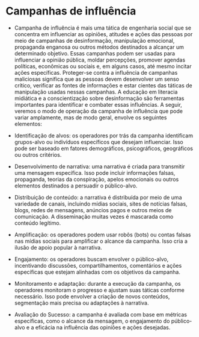 # Campanhas de influência

- Campanha de influência é mais uma tática de engenharia social que se concentra em influenciar as opiniões, atitudes e ações das pessoas por meio de campanhas de desinformação, manipulação emocional, propaganda enganosa ou outros métodos destinados a alcançar um determinado objetivo. Essas campanhas podem ser usadas para influenciar a opinião pública, moldar percepções, promover agendas políticas, econômicas ou sociais e, em alguns casos, até mesmo incitar ações específicas. Proteger-se contra a influência de campanhas maliciosas significa que as pessoas devem desenvolver um senso crítico, verificar as fontes de informações e estar cientes das táticas de manipulação usadas nessas campanhas. A educação em literacia midiática e a conscientização sobre desinformação são ferramentas importantes para identificar e combater essas influências. A seguir, veremos o modo de operação da campanha de influência que pode variar amplamente, mas de modo geral, envolve os seguintes elementos:

- Identificação de alvos: os operadores por trás da campanha identificam grupos-alvo ou indivíduos específicos que desejam influenciar. Isso pode ser baseado em fatores demográficos, psicográficos, geográficos ou outros critérios.

- Desenvolvimento de narrativa: uma narrativa é criada para transmitir uma mensagem específica. Isso pode incluir informações falsas, propaganda, teorias da conspiração, apelos emocionais ou outros elementos destinados a persuadir o público-alvo.

- Distribuição de conteúdo: a narrativa é distribuída por meio de uma variedade de canais, incluindo mídias sociais, sites de notícias falsas, blogs, redes de mensagens, anúncios pagos e outros meios de comunicação. A disseminação muitas vezes é mascarada como conteúdo legítimo.

- Amplificação: os operadores podem usar robôs (bots) ou contas falsas nas mídias sociais para amplificar o alcance da campanha. Isso cria a ilusão de apoio popular à narrativa.

- Engajamento: os operadores buscam envolver o público-alvo, incentivando discussões, compartilhamentos, comentários e ações específicas que estejam alinhadas com os objetivos da campanha.

- Monitoramento e adaptação: durante a execução da campanha, os operadores monitoram o progresso e ajustam suas táticas conforme necessário. Isso pode envolver a criação de novos conteúdos, segmentação mais precisa ou adaptações à narrativa.

- Avaliação do Sucesso: a campanha é avaliada com base em métricas específicas, como o alcance da mensagem, o engajamento do público-alvo e a eficácia na influência das opiniões e ações desejadas.